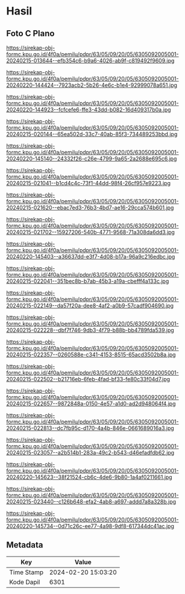 # Hasil

## Foto C Plano

https://sirekap-obj-formc.kpu.go.id/4f0a/pemilu/pdpr/63/05/09/20/05/6305092005001-20240215-013644--efb354c6-b9a6-4026-ab9f-c819492f9609.jpg

https://sirekap-obj-formc.kpu.go.id/4f0a/pemilu/pdpr/63/05/09/20/05/6305092005001-20240220-144424--7923acb2-5b26-4e6c-b1e4-92999078a651.jpg

https://sirekap-obj-formc.kpu.go.id/4f0a/pemilu/pdpr/63/05/09/20/05/6305092005001-20240220-144923--fcfcefe6-ffe3-43dd-b082-16d409317b0a.jpg

https://sirekap-obj-formc.kpu.go.id/4f0a/pemilu/pdpr/63/05/09/20/05/6305092005001-20240215-020144--65ea502d-33c7-40ab-85f3-734489253bbd.jpg

https://sirekap-obj-formc.kpu.go.id/4f0a/pemilu/pdpr/63/05/09/20/05/6305092005001-20240220-145140--24332f26-c26e-4799-9a65-2a2688e695c6.jpg

https://sirekap-obj-formc.kpu.go.id/4f0a/pemilu/pdpr/63/05/09/20/05/6305092005001-20240215-021041--b1cd4c4c-73f1-44dd-98f4-26cf957e9223.jpg

https://sirekap-obj-formc.kpu.go.id/4f0a/pemilu/pdpr/63/05/09/20/05/6305092005001-20240215-021620--ebac7ed3-76b3-4bd7-ae16-29cca574b601.jpg

https://sirekap-obj-formc.kpu.go.id/4f0a/pemilu/pdpr/63/05/09/20/05/6305092005001-20240215-021702--15927206-540b-4771-9568-71a308da6dd3.jpg

https://sirekap-obj-formc.kpu.go.id/4f0a/pemilu/pdpr/63/05/09/20/05/6305092005001-20240220-145403--a36637dd-e3f7-4d08-b17a-96a9c216edbc.jpg

https://sirekap-obj-formc.kpu.go.id/4f0a/pemilu/pdpr/63/05/09/20/05/6305092005001-20240215-022041--351bec8b-b7ab-45b3-a19a-cbefff4a133c.jpg

https://sirekap-obj-formc.kpu.go.id/4f0a/pemilu/pdpr/63/05/09/20/05/6305092005001-20240215-022149--da57f20a-dee8-4af2-a0b9-57cadf904690.jpg

https://sirekap-obj-formc.kpu.go.id/4f0a/pemilu/pdpr/63/05/09/20/05/6305092005001-20240215-022228--dbf7f746-9db3-4f79-b88b-bb4789fda539.jpg

https://sirekap-obj-formc.kpu.go.id/4f0a/pemilu/pdpr/63/05/09/20/05/6305092005001-20240215-022357--0260588e-c341-4153-8515-65acd3502b8a.jpg

https://sirekap-obj-formc.kpu.go.id/4f0a/pemilu/pdpr/63/05/09/20/05/6305092005001-20240215-022502--b21716eb-6feb-4fad-bf33-fe80c33f04d7.jpg

https://sirekap-obj-formc.kpu.go.id/4f0a/pemilu/pdpr/63/05/09/20/05/6305092005001-20240215-022657--9872848a-0150-4e57-a1d0-ad2d948064f4.jpg

https://sirekap-obj-formc.kpu.go.id/4f0a/pemilu/pdpr/63/05/09/20/05/6305092005001-20240215-022813--dc7fb95c-d170-4a4b-846e-0661689016a3.jpg

https://sirekap-obj-formc.kpu.go.id/4f0a/pemilu/pdpr/63/05/09/20/05/6305092005001-20240215-023057--a2b514b1-283a-49c2-b543-d46efadfdb62.jpg

https://sirekap-obj-formc.kpu.go.id/4f0a/pemilu/pdpr/63/05/09/20/05/6305092005001-20240220-145623--38f21524-cb6c-4de6-9b80-1a4af0211661.jpg

https://sirekap-obj-formc.kpu.go.id/4f0a/pemilu/pdpr/63/05/09/20/05/6305092005001-20240215-023440--c126b648-efa2-4ab8-a697-addd7a8a328b.jpg

https://sirekap-obj-formc.kpu.go.id/4f0a/pemilu/pdpr/63/05/09/20/05/6305092005001-20240220-145734--0d71c26c-ee77-4a98-9df8-617344dc41ac.jpg


## Metadata

| Key        | Value               |
| ---------- | ------------------- |
| Time Stamp | 2024-02-20 15:03:20 |
| Kode Dapil | 6301                |



